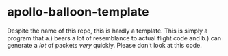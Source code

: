# apollo-balloon-template
Despite the name of this repo, this is hardly a template. This is simply a program that a.) bears a lot of resemblance to actual flight code and b.) can generate a *lot* of packets *very* quickly.
Please don't look at this code.
